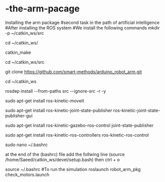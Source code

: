 # -the-arm-pacage
Installing the arm package
#second task in the path of artificial intelligence
#After installing the ROS system
#We install the following commands
mkdir -p ~/catkin_ws/src

cd ~/catkin_ws/

catkin_make

cd ~/catkin_ws/src

git clone https://github.com/smart-methods/arduino_robot_arm.git

cd ~/catkin_ws

rosdep install --from-paths src --ignore-src -r -y

sudo apt-get install ros-kinetic-moveit

sudo apt-get install ros-kinetic-joint-state-publisher ros-kinetic-joint-state-publisher-gui

sudo apt-get install ros-kinetic-gazebo-ros-control joint-state-publisher

sudo apt-get install ros-kinetic-ros-controllers ros-kinetic-ros-control

sudo nano ~/.bashrc

at the end of the (bashrc) file add the follwing line (source /home/Saeed/catkin_ws/devel/setup.bash) then ctrl + o

source ~/.bashrc
#To run the simulation
roslaunch robot_arm_pkg check_motors.launch
